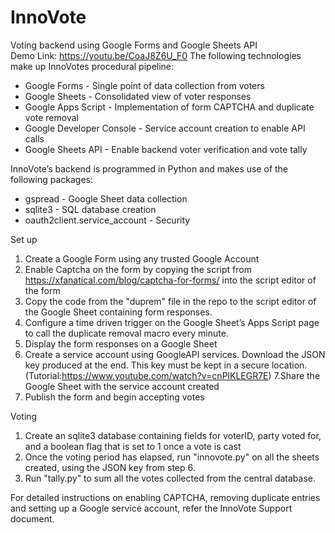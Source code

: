# InnoVote
Voting backend using Google Forms and Google Sheets API <br/>
Demo Link: https://youtu.be/CoaJ8Z6U_F0
The following technologies make up InnoVotes procedural pipeline:
* Google Forms - Single point of data collection from voters
* Google Sheets - Consolidated view of voter responses
* Google Apps Script - Implementation of form CAPTCHA and duplicate vote removal
* Google Developer Console - Service account creation to enable API calls
* Google Sheets API - Enable backend voter verification and vote tally

InnoVote’s  backend is programmed in Python and makes use of the following packages:
* gspread - Google Sheet data collection
* sqlite3 - SQL database creation
* oauth2client.service_account - Security


Set up
1. Create a Google Form using any trusted Google Account
2. Enable Captcha on the form by copying the script from https://xfanatical.com/blog/captcha-for-forms/ into the script editor of the form
3. Copy the code from the "duprem" file in the repo to the script editor of the Google Sheet containing form responses.
4. Configure a time driven trigger on the Google Sheet’s Apps Script page to call the duplicate removal macro every minute.
5. Display the form responses on a Google Sheet
6. Create a service account using GoogleAPI services. Download the JSON key produced at the end. This key must be kept in a secure location.
(Tutorial:https://www.youtube.com/watch?v=cnPlKLEGR7E)
7.Share the Google Sheet with the service account created
8. Publish the form and begin accepting votes

Voting
1. Create an sqlite3 database containing fields for voterID, party voted for, and a boolean flag that is set to 1 once a vote is cast
2. Once the voting period has elapsed, run "innovote.py" on all the sheets created, using the JSON key from step 6.
3. Run "tally.py" to sum all the votes collected from the central database.

For detailed instructions on enabling CAPTCHA, removing duplicate entries and setting up a Google service account, refer the InnoVote Support document.
